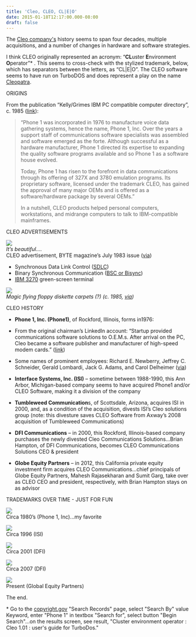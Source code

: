 ```yaml
---
title: 'Cleo, CLEO, CL|E|O'
date: 2015-01-18T12:17:00.000-08:00
draft: false
---
```


The [Cleo company's](http://cleo.com/) history seems to span four decades, multiple acquisitions, and a number of changes in hardware and software strategies.  
  
I think CLEO originally represented an acronym: “**CL**uster **E**nvironment **O**perator”\* . This seems to cross-check with the stylized trademark, below, which has separators between the letters, as “CL|E|O”. The CLEO software seems to have run on TurboDOS and does represent a play on the name [Cleopatra](http://en.wikipedia.org/wiki/Cleopatra#Etymology_of_the_name).  
  
ORIGINS  
  
From the publication “Kelly/Grimes IBM PC compatible computer directory”, c. 1985 ([link](https://books.google.com/books?id=JNJWAAAAMAAJ&q=cleo+%22phone+1%22&dq=cleo+%22phone+1%22&hl=en&sa=X&ei=6I65VLiABc6yogTf0IKABA&ved=0CEcQ6AEwBTge)):  

> “Phone 1 was incorporated in 1976 to manufacture voice data gathering systems, hence the name, Phone 1, Inc. Over the years a support staff of communications software specialists was assembled and software emerged as the forte. Although successful as a hardware manufacturer, Phone 1 directed its expertise to expanding the quality software programs available and so Phone 1 as a software house evolved.  
>   
> Today, Phone 1 has risen to the forefront in data communications through its offering of 327X and 3780 emulation programs. Its proprietary software, licensed under the trademark CLEO, has gained the approval of many major OEMs and is offered as a software/hardware package by several OEMs.”  
>   
> In a nutshell, CLEO products helped personal computers, workstations, and midrange computers to talk to IBM-compatible mainframes.

CLEO ADVERTISEMENTS  
  
[![](https://2.bp.blogspot.com/-_yrw9qPM_zc/VLwVRVNkfEI/AAAAAAAAEO4/KnyJzun_Ass/s1600/cleo-ad-1.jpg)](http://2.bp.blogspot.com/-_yrw9qPM_zc/VLwVRVNkfEI/AAAAAAAAEO4/KnyJzun_Ass/s1600/cleo-ad-1.jpg)  
_It’s beautiful...._  
CLEO advertisement, BYTE magazine’s July 1983 issue ([via](http://americanradiohistory.com/Archive-Byte/80s/Byte-1983-07.pdf))  
  
  

*   Synchronous Data Link Control ([SDLC](http://en.wikipedia.org/wiki/Synchronous_Data_Link_Control))
*   Binary Synchronous Communication ([BSC or Bisync](http://en.wikipedia.org/wiki/Binary_Synchronous_Communications))
*   [IBM 3270](http://en.wikipedia.org/wiki/IBM_3270) green-screen terminal

  
  
[![](https://3.bp.blogspot.com/-Pw7M_3G8TBk/VLwVR-BAJPI/AAAAAAAAEO8/uMX6pZHBLf4/s1600/cleo-ad-2.png)](http://3.bp.blogspot.com/-Pw7M_3G8TBk/VLwVR-BAJPI/AAAAAAAAEO8/uMX6pZHBLf4/s1600/cleo-ad-2.png)  
_Magic flying floppy diskette carpets (?) (c. 1985, [via](https://books.google.com/books?id=Ko3YGWQ8Lu0C&pg=PA6&dq=cleo+%22phone+1,+inc%22&hl=en&sa=X&ei=cJK5VPerLomrogTl_YDoAw&ved=0CEMQ6AEwBTgU#v=onepage&q&f=false))_  
  
CLEO HISTORY  
  
  

*   **Phone 1, Inc. (Phone1)**, of Rockford, Illinois, forms in1976:

*   From the original chairman’s LinkedIn account: “Startup provided communications software solutions to O.E.M.s. After arrival on the PC, Cleo became a software publisher and manufacturer of high-speed modem cards.” ([link](https://www.linkedin.com/pub/richard-newberry/9/444/a97))
*   Some names of prominent employees: Richard E. Newberry, Jeffrey C. Schneider, Gerald Lombardi, Jack G. Adams, and Carol Delheimer ([via](http://cocatalog.loc.gov/cgi-bin/Pwebrecon.cgi?PostSearchSortBy1=NULL&HID=13775292&HID=1798249&HID=13571237&HID=1798246&HID=1798245&HID=13651320&HID=13775289&HID=1798250&HID=13654189&HID=1798244&HID=13670933&HID=1798243&HID=1798247&HID=13648542&HID=1798248&HID=13619898&PostSearchSortBy2=NULL&Search_Arg=Phone+1%2C+Inc.&Search_Code=FT*%2B&ti=1%2C0&CNT=25&PID=NbwjW3D5Z16Fdiu0JaF0cwgjVy5H&SEQ=20150116191108&REC=0&RD=0&SAVE=Format+for+Print%2FSave&RC=0&MAILADDY=&EMAILADDRESS=None&LIMITBUTTON=0))

*   **Interface Systems, Inc. (ISI)** – sometime between 1988-1990, this Ann Arbor, Michigan-based company seems to have acquired Phone1 and/or CLEO Software, making it a division of the company
*   **Tumbleweed Communication**s, of Scottsdale, Arizona, acquires ISI in 2000, and, as a condition of the acquisition, divests ISI’s Cleo solutions group (note: this divesture saves CLEO Software from Axway’s 2008 acquisition of Tumbleweed Communications)
*   **DFI Communications** – in 2000, this Rockford, Illinois-based company purchases the newly divested Cleo Communications Solutions...Brian Hampton, of DFI Communications, becomes CLEO Communications Solutions CEO & president
*   **Globe Equity Partners** – in 2012, this California private equity investment firm acquires CLEO Communications...chief principals of Globe Equity Partners, Mahesh Rajasekharan and Sumit Garg, take over as CLEO CEO and president, respectively, with Brian Hampton stays on as advisor

  
TRADEMARKS OVER TIME - JUST FOR FUN  
  
[![](https://1.bp.blogspot.com/-Je2HpOnSH_8/VLwWDJlMWvI/AAAAAAAAEPI/sWMpJI0COEQ/s1600/cleo-logo-1.jpg)](http://1.bp.blogspot.com/-Je2HpOnSH_8/VLwWDJlMWvI/AAAAAAAAEPI/sWMpJI0COEQ/s1600/cleo-logo-1.jpg)  
Circa 1980’s (Phone 1, Inc)...my favorite  
  
[![](https://3.bp.blogspot.com/-77dc_wSR3WU/VLwWDNvkVJI/AAAAAAAAEPM/dgubvqhQ4xU/s1600/cleo-logo-2.jpg)](http://3.bp.blogspot.com/-77dc_wSR3WU/VLwWDNvkVJI/AAAAAAAAEPM/dgubvqhQ4xU/s1600/cleo-logo-2.jpg)  
Circa 1996 (ISI)  
  
[![](https://4.bp.blogspot.com/-n2O-Vm_W5SU/VLwWDF-EqzI/AAAAAAAAEPo/-0wzqRZz_iE/s1600/cleo-logo-3.jpg)](http://4.bp.blogspot.com/-n2O-Vm_W5SU/VLwWDF-EqzI/AAAAAAAAEPo/-0wzqRZz_iE/s1600/cleo-logo-3.jpg)  
Circa 2001 (DFI)  
  
[![](https://3.bp.blogspot.com/-xeASYumyL2o/VLwWD-WmPOI/AAAAAAAAEPQ/_5X0ExtjIf0/s1600/cleo-logo-4.jpg)](http://3.bp.blogspot.com/-xeASYumyL2o/VLwWD-WmPOI/AAAAAAAAEPQ/_5X0ExtjIf0/s1600/cleo-logo-4.jpg)  
Circa 2007 (DFI)  
  
[![](https://3.bp.blogspot.com/-56DIFN4-6SU/VLwWEKizoCI/AAAAAAAAEPU/Rm-bcj1Rybk/s1600/cleo-logo-5-.jpg)](http://3.bp.blogspot.com/-56DIFN4-6SU/VLwWEKizoCI/AAAAAAAAEPU/Rm-bcj1Rybk/s1600/cleo-logo-5-.jpg)  
Present (Global Equity Partners)  
  
The end.  
  
  
\* Go to the [copyright.gov](http://cocatalog.loc.gov/cgi-bin/Pwebrecon.cgi?DB=local&PAGE=First) "Search Records" page, select "Search By" value Keyword, enter "Phone 1" in textbox "Search for", select button "Begin Search"...on the results screen, see result, "Cluster environment operator : Cleo 1.01 : user's guide for TurboDos."
